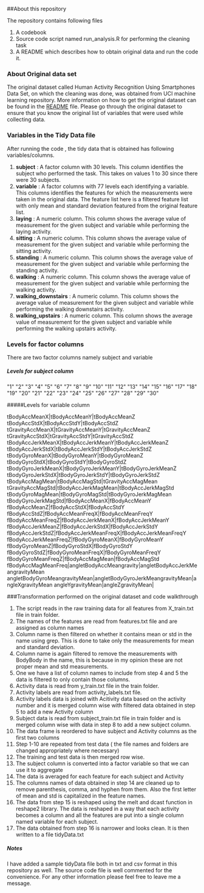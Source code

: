 ##About this repository

The repository contains following files 
1. A codebook
2. Source code script named run_analysis.R for performing the cleaning task
3. A README which describes how to obtain original data and run the code it.

### About Original data set
The original dataset called Human Activity Recognition Using Smartphones Data Set, on which the cleaning was done, was obtained from UCI machine learning repository. More information on how to get the original dataset can be found in the [README](https://github.com/gunjit3/CleaningData/blob/master/README.md) file. 
Please go through the original dataset to ensure that you know the original list of variables that were used while collecting data.

### Variables in the Tidy Data file
After running the code , the tidy data that is obtained has following variables/columns.

1. **subject** : A factor column with 30 levels. This column identifies the subject who performed the task. This takes on values 1 to 30 since there were 30 subjects.
2. **variable** : A factor columns with 77 levels each identifying a variable. This columns identifies the features for which the measurements were taken in the original data. The feature list here is a filtered feature list with only mean and standard deviation featured from the original feature list.
3. **laying** : A numeric column. This column shows the average value of measurement for the given subject and variable while performing the laying activity.
4. **sitting** : A numeric column. This column shows the average value of measurement for the given subject and variable while performing the sitting activity.
5. **standing** : A numeric column. This column shows the average value of measurement for the given subject and variable while performing the standing activity.
6. **walking** : A numeric column. This column shows the average value of measurement for the given subject and variable while performing the walking activity.
7. **walking_downstairs** : A numeric column. This column shows the average value of measurement for the given subject and variable while performing the walking downstairs activity.
8. **walking_upstairs** : A numeric column. This column shows the average value of measurement for the given subject and variable while performing the walking upstairs activity.

### Levels for factor columns
There are two factor columns namely subject and variable

##### Levels for subject column
"1"  "2"  "3"  "4"  "5"  "6"  "7"  "8"  "9"  "10" "11" "12" "13" "14" "15" "16" "17" "18" "19" "20" "21" "22" "23" "24" "25" "26" "27" "28" "29" "30"

#####Levels for variable column

tBodyAccMeanX|tBodyAccMeanY|tBodyAccMeanZ
tBodyAccStdX|tBodyAccStdY|tBodyAccStdZ
tGravityAccMeanX|tGravityAccMeanY|tGravityAccMeanZ
tGravityAccStdX|tGravityAccStdY|tGravityAccStdZ
tBodyAccJerkMeanX|tBodyAccJerkMeanY|tBodyAccJerkMeanZ
tBodyAccJerkStdX|tBodyAccJerkStdY|tBodyAccJerkStdZ
tBodyGyroMeanX|tBodyGyroMeanY|tBodyGyroMeanZ
tBodyGyroStdX|tBodyGyroStdY|tBodyGyroStdZ
tBodyGyroJerkMeanX|tBodyGyroJerkMeanY|tBodyGyroJerkMeanZ
tBodyGyroJerkStdX|tBodyGyroJerkStdY|tBodyGyroJerkStdZ
tBodyAccMagMean|tBodyAccMagStd|tGravityAccMagMean
tGravityAccMagStd|tBodyAccJerkMagMean|tBodyAccJerkMagStd
tBodyGyroMagMean|tBodyGyroMagStd|tBodyGyroJerkMagMean
tBodyGyroJerkMagStd|fBodyAccMeanX|fBodyAccMeanY
fBodyAccMeanZ|fBodyAccStdX|fBodyAccStdY
fBodyAccStdZ|fBodyAccMeanFreqX|fBodyAccMeanFreqY
fBodyAccMeanFreqZ|fBodyAccJerkMeanX|fBodyAccJerkMeanY
fBodyAccJerkMeanZ|fBodyAccJerkStdX|fBodyAccJerkStdY
fBodyAccJerkStdZ|fBodyAccJerkMeanFreqX|fBodyAccJerkMeanFreqY
fBodyAccJerkMeanFreqZ|fBodyGyroMeanX|fBodyGyroMeanY
fBodyGyroMeanZ|fBodyGyroStdX|fBodyGyroStdY
fBodyGyroStdZ|fBodyGyroMeanFreqX|fBodyGyroMeanFreqY
fBodyGyroMeanFreqZ|fBodyAccMagMean|fBodyAccMagStd
fBodyAccMagMeanFreq|angletBodyAccMeangravity|angletBodyAccJerkMeangravityMean
angletBodyGyroMeangravityMean|angletBodyGyroJerkMeangravityMean|angleXgravityMean
angleYgravityMean|angleZgravityMean|

###Transformation performed on the original dataset and code walkthrough

1. The script reads in the raw training data for all features from X_train.txt file in train folder. 
2. The names of the features are read from features.txt file and are assigned as column names
3. Column name is then filtered on whether it contains mean or std in the name using grep. This is done to take only the measurements for mean and standard deviation. 
4. Column name is again filtered to remove the measurements with BodyBody in the name, this is because in my opinion these are not proper mean and std measurements.
5. One we have a list of column names to include from step 4 and 5 the data is filtered to only contain those columns.
6. Activity data is read from y_train.txt file in the train folder.
7. Activity labels are read from activity_labels.txt file.
8. Activity labels data is joined with Acitivity data based on the activity number and it is merged column wise with filtered data obtained in step 5 to add a new Activity column
9. Subject data is read from subject_train.txt file in train folder and is merged column wise with data in step 8 to add a new subject column.
10. The data frame is reordered to have subject and Activity columns as the first two columns
11. Step 1-10 are repeated from test data ( the file names and folders are changed appropriately where necessary)
12. The training and test data is then merged row wise.
13. The subject column is converted into a factor variable so that we can use it to aggregate
14. The data is averaged for each feature for each subject and Activity
15. The columns names of data obtained in step 14 are cleaned up to remove parenthesis, comma, and hyphen from them. Also the first letter of mean and std is capitalized in the feature names.
16. The data from step 15 is reshaped using the melt and dcast function in reshape2 library. The data is reshaped in a way that each activity becomes a column and all the features are put into a single column named variable for each subject.
17. The data obtained from step 16 is narrower and looks clean. It is then written to a file tidyData.txt

##### Notes
I have added a sample tidyData file both in txt and csv format in this repository as well. The source code file is well commented for the convenience.
For any other information please feel free to leave me a message.
